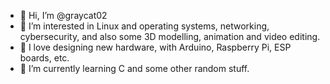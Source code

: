- 👋 Hi, I’m @graycat02
- 👀 I’m interested in Linux and operating systems, networking, cybersecurity, and also some 3D modelling, animation and video editing.
- 📱 I love designing new hardware, with Arduino, Raspberry Pi, ESP boards, etc.
- 🌱 I’m currently learning C and some other random stuff.
<!---
- 💞️ I’m looking to collaborate on ...
- 📫 How to reach me ...
--->

<!---
graycat02/graycat02 is a ✨ special ✨ repository because its `README.md` (this file) appears on your GitHub profile.
You can click the Preview link to take a look at your changes.
--->
